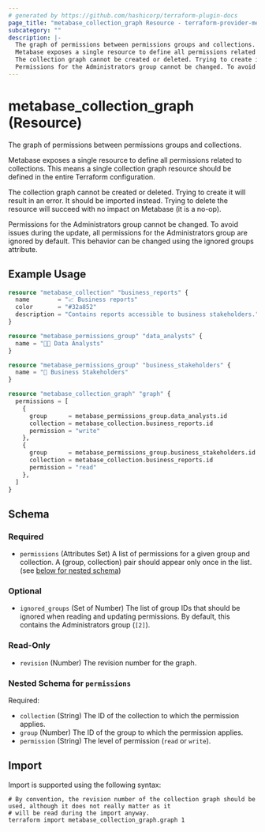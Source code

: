 ```yaml
---
# generated by https://github.com/hashicorp/terraform-plugin-docs
page_title: "metabase_collection_graph Resource - terraform-provider-metabase"
subcategory: ""
description: |-
  The graph of permissions between permissions groups and collections.
  Metabase exposes a single resource to define all permissions related to collections. This means a single collection graph resource should be defined in the entire Terraform configuration.
  The collection graph cannot be created or deleted. Trying to create it will result in an error. It should be imported instead. Trying to delete the resource will succeed with no impact on Metabase (it is a no-op).
  Permissions for the Administrators group cannot be changed. To avoid issues during the update, all permissions for the Administrators group are ignored by default. This behavior can be changed using the ignored groups attribute.
---
```


# metabase_collection_graph (Resource)

The graph of permissions between permissions groups and collections.

Metabase exposes a single resource to define all permissions related to collections. This means a single collection graph resource should be defined in the entire Terraform configuration.

The collection graph cannot be created or deleted. Trying to create it will result in an error. It should be imported instead. Trying to delete the resource will succeed with no impact on Metabase (it is a no-op).

Permissions for the Administrators group cannot be changed. To avoid issues during the update, all permissions for the Administrators group are ignored by default. This behavior can be changed using the ignored groups attribute.

## Example Usage

```terraform
resource "metabase_collection" "business_reports" {
  name        = "📈 Business reports"
  color       = "#32a852"
  description = "Contains reports accessible to business stakeholders."
}

resource "metabase_permissions_group" "data_analysts" {
  name = "🧑‍🔬 Data Analysts"
}

resource "metabase_permissions_group" "business_stakeholders" {
  name = "👔 Business Stakeholders"
}

resource "metabase_collection_graph" "graph" {
  permissions = [
    {
      group      = metabase_permissions_group.data_analysts.id
      collection = metabase_collection.business_reports.id
      permission = "write"
    },
    {
      group      = metabase_permissions_group.business_stakeholders.id
      collection = metabase_collection.business_reports.id
      permission = "read"
    },
  ]
}
```

<!-- schema generated by tfplugindocs -->
## Schema

### Required

- `permissions` (Attributes Set) A list of permissions for a given group and collection. A (group, collection) pair should appear only once in the list. (see [below for nested schema](#nestedatt--permissions))

### Optional

- `ignored_groups` (Set of Number) The list of group IDs that should be ignored when reading and updating permissions. By default, this contains the Administrators group (`[2]`).

### Read-Only

- `revision` (Number) The revision number for the graph.

<a id="nestedatt--permissions"></a>
### Nested Schema for `permissions`

Required:

- `collection` (String) The ID of the collection to which the permission applies.
- `group` (Number) The ID of the group to which the permission applies.
- `permission` (String) The level of permission (`read` or `write`).

## Import

Import is supported using the following syntax:

```shell
# By convention, the revision number of the collection graph should be used, although it does not really matter as it
# will be read during the import anyway.
terraform import metabase_collection_graph.graph 1
```
